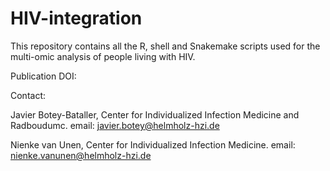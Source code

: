 # HIV-integration

This repository contains all the R, shell and Snakemake scripts used for the multi-omic analysis of people living with HIV.

Publication DOI:

Contact: 

Javier Botey-Bataller, Center for Individualized Infection Medicine and Radboudumc. email: javier.botey@helmholz-hzi.de

Nienke van Unen, Center for Individualized Infection Medicine. email: nienke.vanunen@helmholz-hzi.de
